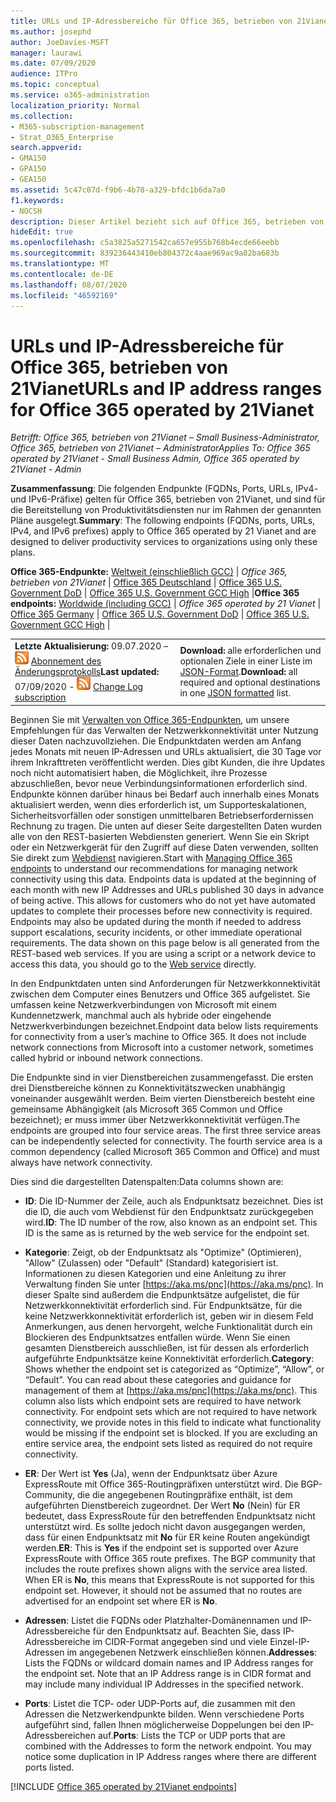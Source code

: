 ```yaml
---
title: URLs und IP-Adressbereiche für Office 365, betrieben von 21Vianet
ms.author: josephd
author: JoeDavies-MSFT
manager: laurawi
ms.date: 07/09/2020
audience: ITPro
ms.topic: conceptual
ms.service: o365-administration
localization_priority: Normal
ms.collection:
- M365-subscription-management
- Strat_O365_Enterprise
search.appverid:
- GMA150
- GPA150
- GEA150
ms.assetid: 5c47c07d-f9b6-4b78-a329-bfdc1b6da7a0
f1.keywords:
- NOCSH
description: Dieser Artikel bezieht sich auf Office 365, betrieben von 21Vianet in China. In diesem Artikel sind die URLs und IP-Adressbereiche aufgelistet, die von Office 365, betrieben von 21Vianet, verwendet werden.
hideEdit: true
ms.openlocfilehash: c5a3825a5271542ca657e955b768b4ecde66eebb
ms.sourcegitcommit: 839236443410eb804372c4aae969ac9a82ba683b
ms.translationtype: MT
ms.contentlocale: de-DE
ms.lasthandoff: 08/07/2020
ms.locfileid: "46592169"
---
```

# <a name="urls-and-ip-address-ranges-for-office-365-operated-by-21vianet"></a><span data-ttu-id="f7974-104">URLs und IP-Adressbereiche für Office 365, betrieben von 21Vianet</span><span class="sxs-lookup"><span data-stu-id="f7974-104">URLs and IP address ranges for Office 365 operated by 21Vianet</span></span>

 <span data-ttu-id="f7974-105">*Betrifft: Office 365, betrieben von 21Vianet – Small Business-Administrator, Office 365, betrieben von 21Vianet – Administrator*</span><span class="sxs-lookup"><span data-stu-id="f7974-105">*Applies To: Office 365 operated by 21Vianet - Small Business Admin, Office 365 operated by 21Vianet - Admin*</span></span>

<span data-ttu-id="f7974-106">**Zusammenfassung**: Die folgenden Endpunkte (FQDNs, Ports, URLs, IPv4- und IPv6-Präfixe) gelten für Office 365, betrieben von 21Vianet, und sind für die Bereitstellung von Produktivitätsdiensten nur im Rahmen der genannten Pläne ausgelegt.</span><span class="sxs-lookup"><span data-stu-id="f7974-106">**Summary**: The following endpoints (FQDNs, ports, URLs, IPv4, and IPv6 prefixes) apply to Office 365 operated by 21 Vianet and are designed to deliver productivity services to organizations using only these plans.</span></span>
  
 <span data-ttu-id="f7974-107">**Office 365-Endpunkte:** [Weltweit (einschließlich GCC)](urls-and-ip-address-ranges.md)  | *Office 365, betrieben von 21Vianet* | [Office 365 Deutschland](office-365-germany-endpoints.md) | [Office 365 U.S. Government DoD](office-365-u-s-government-dod-endpoints.md) | [Office 365 U.S. Government GCC High](office-365-u-s-government-gcc-high-endpoints.md) |</span><span class="sxs-lookup"><span data-stu-id="f7974-107">**Office 365 endpoints:** [Worldwide (including GCC)](urls-and-ip-address-ranges.md)  | *Office 365 operated by 21 Vianet* | [Office 365 Germany](office-365-germany-endpoints.md) | [Office 365 U.S. Government DoD](office-365-u-s-government-dod-endpoints.md) | [Office 365 U.S. Government GCC High](office-365-u-s-government-gcc-high-endpoints.md) |</span></span>
  
|||
|:-----|:-----|
|<span data-ttu-id="f7974-108">**Letzte Aktualisierung:** 09.07.2020 – ![RSS](media/5dc6bb29-25db-4f44-9580-77c735492c4b.png) [Abonnement des Änderungsprotokolls](https://endpoints.office.com/version/China?allversions=true&format=rss&clientrequestid=b10c5ed1-bad1-445f-b386-b919946339a7)</span><span class="sxs-lookup"><span data-stu-id="f7974-108">**Last updated:** 07/09/2020 - ![RSS](media/5dc6bb29-25db-4f44-9580-77c735492c4b.png) [Change Log subscription](https://endpoints.office.com/version/China?allversions=true&format=rss&clientrequestid=b10c5ed1-bad1-445f-b386-b919946339a7)</span></span>|<span data-ttu-id="f7974-109">**Download:** alle erforderlichen und optionalen Ziele in einer Liste im [JSON-Format](https://endpoints.office.com/endpoints/China?clientrequestid=b10c5ed1-bad1-445f-b386-b919946339a7).</span><span class="sxs-lookup"><span data-stu-id="f7974-109">**Download:** all required and optional destinations in one [JSON formatted](https://endpoints.office.com/endpoints/China?clientrequestid=b10c5ed1-bad1-445f-b386-b919946339a7) list.</span></span>  <br/> |

<span data-ttu-id="f7974-p102">Beginnen Sie mit [Verwalten von Office 365-Endpunkten](managing-office-365-endpoints.md), um unsere Empfehlungen für das Verwalten der Netzwerkkonnektivität unter Nutzung dieser Daten nachzuvollziehen. Die Endpunktdaten werden am Anfang jedes Monats mit neuen IP-Adressen und URLs aktualisiert, die 30 Tage vor ihrem Inkrafttreten veröffentlicht werden. Dies gibt Kunden, die ihre Updates noch nicht automatisiert haben, die Möglichkeit, ihre Prozesse abzuschließen, bevor neue Verbindungsinformationen erforderlich sind. Endpunkte können darüber hinaus bei Bedarf auch innerhalb eines Monats aktualisiert werden, wenn dies erforderlich ist, um Supporteskalationen, Sicherheitsvorfällen oder sonstigen unmittelbaren Betriebserfordernissen Rechnung zu tragen. Die unten auf dieser Seite dargestellten Daten wurden alle von den REST-basierten Webdiensten generiert. Wenn Sie ein Skript oder ein Netzwerkgerät für den Zugriff auf diese Daten verwenden, sollten Sie direkt zum [Webdienst](office-365-ip-web-service.md) navigieren.</span><span class="sxs-lookup"><span data-stu-id="f7974-p102">Start with [Managing Office 365 endpoints](managing-office-365-endpoints.md) to understand our recommendations for managing network connectivity using this data. Endpoints data is updated at the beginning of each month with new IP Addresses and URLs published 30 days in advance of being active. This allows for customers who do not yet have automated updates to complete their processes before new connectivity is required. Endpoints may also be updated during the month if needed to address support escalations, security incidents, or other immediate operational requirements. The data shown on this page below is all generated from the REST-based web services. If you are using a script or a network device to access this data, you should go to the [Web service](office-365-ip-web-service.md) directly.</span></span>

<span data-ttu-id="f7974-p103">In den Endpunktdaten unten sind Anforderungen für Netzwerkkonnektivität zwischen dem Computer eines Benutzers und Office 365 aufgelistet. Sie umfassen keine Netzwerkverbindungen von Microsoft mit einem Kundennetzwerk, manchmal auch als hybride oder eingehende Netzwerkverbindungen bezeichnet.</span><span class="sxs-lookup"><span data-stu-id="f7974-p103">Endpoint data below lists requirements for connectivity from a user’s machine to Office 365. It does not include network connections from Microsoft into a customer network, sometimes called hybrid or inbound network connections.</span></span>

<span data-ttu-id="f7974-p104">Die Endpunkte sind in vier Dienstbereichen zusammengefasst. Die ersten drei Dienstbereiche können zu Konnektivitätszwecken unabhängig voneinander ausgewählt werden. Beim vierten Dienstbereich besteht eine gemeinsame Abhängigkeit (als Microsoft 365 Common und Office bezeichnet); er muss immer über Netzwerkkonnektivität verfügen.</span><span class="sxs-lookup"><span data-stu-id="f7974-p104">The endpoints are grouped into four service areas. The first three service areas can be independently selected for connectivity. The fourth service area is a common dependency (called Microsoft 365 Common and Office) and must always have network connectivity.</span></span>

<span data-ttu-id="f7974-121">Dies sind die dargestellten Datenspalten:</span><span class="sxs-lookup"><span data-stu-id="f7974-121">Data columns shown are:</span></span>

- <span data-ttu-id="f7974-p105">**ID**: Die ID-Nummer der Zeile, auch als Endpunktsatz bezeichnet. Dies ist die ID, die auch vom Webdienst für den Endpunktsatz zurückgegeben wird.</span><span class="sxs-lookup"><span data-stu-id="f7974-p105">**ID**: The ID number of the row, also known as an endpoint set. This ID is the same as is returned by the web service for the endpoint set.</span></span>

- <span data-ttu-id="f7974-p106">**Kategorie**: Zeigt, ob der Endpunktsatz als "Optimize" (Optimieren), "Allow" (Zulassen) oder "Default" (Standard) kategorisiert ist. Informationen zu diesen Kategorien und eine Anleitung zu ihrer Verwaltung finden Sie unter [https://aka.ms/pnc](https://aka.ms/pnc). In dieser Spalte sind außerdem die Endpunktsätze aufgelistet, die für Netzwerkkonnektivität erforderlich sind. Für Endpunktsätze, für die keine Netzwerkkonnektivität erforderlich ist, geben wir in diesem Feld Anmerkungen, aus denen hervorgeht, welche Funktionalität durch ein Blockieren des Endpunktsatzes entfallen würde. Wenn Sie einen gesamten Dienstbereich ausschließen, ist für dessen als erforderlich aufgeführte Endpunktsätze keine Konnektivität erforderlich.</span><span class="sxs-lookup"><span data-stu-id="f7974-p106">**Category**: Shows whether the endpoint set is categorized as “Optimize”, “Allow”, or “Default”. You can read about these categories and guidance for management of them at [https://aka.ms/pnc](https://aka.ms/pnc). This column also lists which endpoint sets are required to have network connectivity. For endpoint sets which are not required to have network connectivity, we provide notes in this field to indicate what functionality would be missing if the endpoint set is blocked. If you are excluding an entire service area, the endpoint sets listed as required do not require connectivity.</span></span>

- <span data-ttu-id="f7974-p107">**ER**: Der Wert ist **Yes** (Ja), wenn der Endpunktsatz über Azure ExpressRoute mit Office 365-Routingpräfixen unterstützt wird. Die BGP-Community, die die angegebenen Routingpräfixe enthält, ist dem aufgeführten Dienstbereich zugeordnet. Der Wert **No** (Nein) für ER bedeutet, dass ExpressRoute für den betreffenden Endpunktsatz nicht unterstützt wird. Es sollte jedoch nicht davon ausgegangen werden, dass für einen Endpunktsatz mit **No** für ER keine Routen angekündigt werden.</span><span class="sxs-lookup"><span data-stu-id="f7974-p107">**ER**: This is **Yes** if the endpoint set is supported over Azure ExpressRoute with Office 365 route prefixes. The BGP community that includes the route prefixes shown aligns with the service area listed. When ER is **No**, this means that ExpressRoute is not supported for this endpoint set. However, it should not be assumed that no routes are advertised for an endpoint set where ER is **No**.</span></span>

- <span data-ttu-id="f7974-p108">**Adressen**: Listet die FQDNs oder Platzhalter-Domänennamen und IP-Adressbereiche für den Endpunktsatz auf. Beachten Sie, dass IP-Adressbereiche im CIDR-Format angegeben sind und viele Einzel-IP-Adressen im angegebenen Netzwerk einschließen können.</span><span class="sxs-lookup"><span data-stu-id="f7974-p108">**Addresses**: Lists the FQDNs or wildcard domain names and IP Address ranges for the endpoint set. Note that an IP Address range is in CIDR format and may include many individual IP Addresses in the specified network.</span></span>
 
- <span data-ttu-id="f7974-p109">**Ports**: Listet die TCP- oder UDP-Ports auf, die zusammen mit den Adressen die Netzwerkendpunkte bilden. Wenn verschiedene Ports aufgeführt sind, fallen Ihnen möglicherweise Doppelungen bei den IP-Adressbereichen auf.</span><span class="sxs-lookup"><span data-stu-id="f7974-p109">**Ports**: Lists the TCP or UDP ports that are combined with the Addresses to form the network endpoint. You may notice some duplication in IP Address ranges where there are different ports listed.</span></span>

[!INCLUDE [Office 365 operated by 21Vianet endpoints](./includes/office-365-operated-by-21vianet-endpoints.md)]


